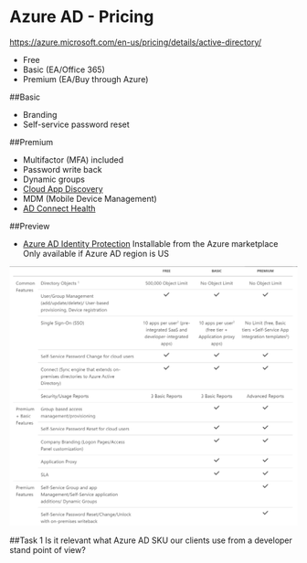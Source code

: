# Azure AD - Pricing
https://azure.microsoft.com/en-us/pricing/details/active-directory/ 

* Free
* Basic (EA/Office 365)
* Premium (EA/Buy through Azure)

##Basic
 * Branding
 * Self-service password reset
 
##Premium
* Multifactor (MFA) included
* Password write back
* Dynamic groups
* [Cloud App Discovery](https://azure.microsoft.com/en-us/documentation/articles/active-directory-cloudappdiscovery-whatis/)
* MDM (Mobile Device Management)
* [AD Connect Health](https://azure.microsoft.com/en-us/documentation/articles/active-directory-aadconnect-health/)

 ##Preview
 * [Azure AD Identity Protection](https://azure.microsoft.com/en-us/documentation/articles/active-directory-identityprotection/)
 Installable from the Azure marketplace
 Only available if Azure AD region is US


![pricing](images/pricing.png)

##Task 1
Is it relevant what Azure AD SKU our clients use from a developer stand point of view? 